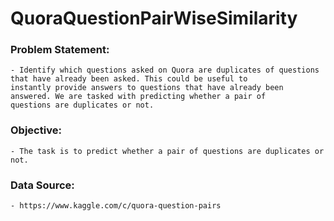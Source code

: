 # QuoraQuestionPairWiseSimilarity

### Problem Statement:
	- Identify which questions asked on Quora are duplicates of questions that have already been asked. This could be useful to 	      instantly provide answers to questions that have already been answered. We are tasked with predicting whether a pair of 	        questions are duplicates or not.
	
### Objective:
	- The task is to predict whether a pair of questions are duplicates or not.

### Data Source: 
	- https://www.kaggle.com/c/quora-question-pairs






